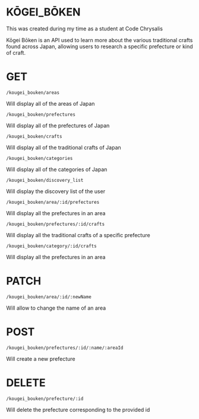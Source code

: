 # KŌGEI_BŌKEN
This was created during my time as a student at Code Chrysalis

Kōgei Bōken is an API used to learn more about the various traditional crafts found across Japan,
allowing users to research a specific prefecture or kind of craft.


# GET
```
/kougei_bouken/areas
```
Will display all of the areas of Japan


```
/kougei_bouken/prefectures
```
Will display all of the prefectures of Japan


```
/kougei_bouken/crafts
```
Will display all of the traditional crafts of Japan


```
/kougei_bouken/categories
```
Will display all of the categories of Japan


```
/kougei_bouken/discovery_list
```
Will display the discovery list of the user


```
/kougei_bouken/area/:id/prefectures
```
Will display all the prefectures in an area


```
/kougei_bouken/prefectures/:id/crafts
```
Will display all the traditional crafts of a specific prefecture


```
/kougei_bouken/category/:id/crafts
```
Will display all the prefectures in an area


# PATCH
```
/kougei_bouken/area/:id/:newName
```
Will allow to change the name of an area

# POST
```
/kougei_bouken/prefectures/:id/:name/:areaId
```
Will create a new prefecture

# DELETE
```
/kougei_bouken/prefecture/:id
```
Will delete the prefecture corresponding to the provided id
